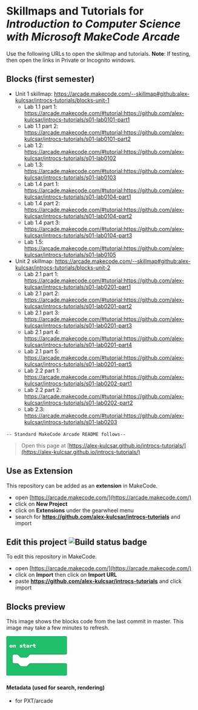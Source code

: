# Skillmaps and Tutorials for *Introduction to Computer Science with Microsoft MakeCode Arcade*

Use the following URLs to open the skillmap and tutorials.
**Note**: If testing, then open the links in Private or Incognito windows.

## Blocks (first semester)

- Unit 1 skillmap: <https://arcade.makecode.com/--skillmap#github:alex-kulcsar/introcs-tutorials/blocks-unit-1>
    - Lab 1.1 part 1: <https://arcade.makecode.com/#tutorial:https://github.com/alex-kulcsar/introcs-tutorials/s01-lab0101-part1>
    - Lab 1.1 part 2: <https://arcade.makecode.com/#tutorial:https://github.com/alex-kulcsar/introcs-tutorials/s01-lab0101-part2>
    - Lab 1.2: <https://arcade.makecode.com/#tutorial:https://github.com/alex-kulcsar/introcs-tutorials/s01-lab0102>
    - Lab 1.3: <https://arcade.makecode.com/#tutorial:https://github.com/alex-kulcsar/introcs-tutorials/s01-lab0103>
    - Lab 1.4 part 1: <https://arcade.makecode.com/#tutorial:https://github.com/alex-kulcsar/introcs-tutorials/s01-lab0104-part1>
    - Lab 1.4 part 2: <https://arcade.makecode.com/#tutorial:https://github.com/alex-kulcsar/introcs-tutorials/s01-lab0104-part2>
    - Lab 1.4 part 3: <https://arcade.makecode.com/#tutorial:https://github.com/alex-kulcsar/introcs-tutorials/s01-lab0104-part3>
    - Lab 1.5: <https://arcade.makecode.com/#tutorial:https://github.com/alex-kulcsar/introcs-tutorials/s01-lab0105>
- Unit 2 skillmap: <https://arcade.makecode.com/--skillmap#github:alex-kulcsar/introcs-tutorials/blocks-unit-2>
    - Lab 2.1 part 1: <https://arcade.makecode.com/#tutorial:https://github.com/alex-kulcsar/introcs-tutorials/s01-lab0201-part1>
    - Lab 2.1 part 2: <https://arcade.makecode.com/#tutorial:https://github.com/alex-kulcsar/introcs-tutorials/s01-lab0201-part2>
    - Lab 2.1 part 3: <https://arcade.makecode.com/#tutorial:https://github.com/alex-kulcsar/introcs-tutorials/s01-lab0201-part3>
    - Lab 2.1 part 4: <https://arcade.makecode.com/#tutorial:https://github.com/alex-kulcsar/introcs-tutorials/s01-lab0201-part4>
    - Lab 2.1 part 5: <https://arcade.makecode.com/#tutorial:https://github.com/alex-kulcsar/introcs-tutorials/s01-lab0201-part5>
    - Lab 2.2 part 1: <https://arcade.makecode.com/#tutorial:https://github.com/alex-kulcsar/introcs-tutorials/s01-lab0202-part1>
    - Lab 2.2 part 2: <https://arcade.makecode.com/#tutorial:https://github.com/alex-kulcsar/introcs-tutorials/s01-lab0202-part2>
    - Lab 2.3: <https://arcade.makecode.com/#tutorial:https://github.com/alex-kulcsar/introcs-tutorials/s01-lab0203>

`-- Standard MakeCode Arcade README follows--`

> Open this page at [https://alex-kulcsar.github.io/introcs-tutorials/](https://alex-kulcsar.github.io/introcs-tutorials/)

## Use as Extension

This repository can be added as an **extension** in MakeCode.

* open [https://arcade.makecode.com/](https://arcade.makecode.com/)
* click on **New Project**
* click on **Extensions** under the gearwheel menu
* search for **https://github.com/alex-kulcsar/introcs-tutorials** and import

## Edit this project ![Build status badge](https://github.com/alex-kulcsar/introcs-tutorials/workflows/MakeCode/badge.svg)

To edit this repository in MakeCode.

* open [https://arcade.makecode.com/](https://arcade.makecode.com/)
* click on **Import** then click on **Import URL**
* paste **https://github.com/alex-kulcsar/introcs-tutorials** and click import

## Blocks preview

This image shows the blocks code from the last commit in master.
This image may take a few minutes to refresh.

![A rendered view of the blocks](https://github.com/alex-kulcsar/introcs-tutorials/raw/master/.github/makecode/blocks.png)

#### Metadata (used for search, rendering)

* for PXT/arcade
<script src="https://makecode.com/gh-pages-embed.js"></script><script>makeCodeRender("{{ site.makecode.home_url }}", "{{ site.github.owner_name }}/{{ site.github.repository_name }}");</script>
